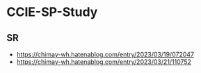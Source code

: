 # CCIE-SP-Study
## SR
- https://chimay-wh.hatenablog.com/entry/2023/03/19/072047
- https://chimay-wh.hatenablog.com/entry/2023/03/21/110752
